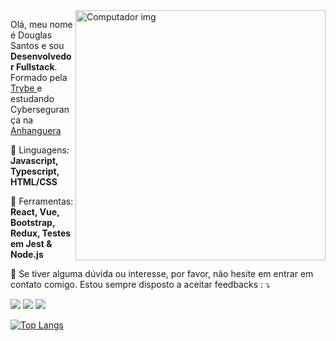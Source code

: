 <img src="https://raw.githubusercontent.com/MicaelliMedeiros/micaellimedeiros/master/image/computer-illustration.png" min-width="400px" max-width="400px" width="400px" align="right" alt="Computador img">

<p align="left"> 
  Olá, meu nome é Douglas Santos e sou <strong>Desenvolvedor Fullstack</strong>.<br>
  Formado pela 
  <a href="https://www.betrybe.com/" alt="Trybe"> Trybe
  </a>
   e estudando Cybersegurança na <a href="#"> Anhanguera </a>
</p>

<p align="left">
  🦄 Linguagens: <strong>Javascript, Typescript, HTML/CSS </strong>
</p>

<p align="left">
  💼 Ferramentas: <strong>React, Vue, Bootstrap, Redux, Testes em Jest & Node.js</strong>
</p>

<p align="left">
  💌 Se tiver alguma dúvida ou interesse, por favor, não hesite em entrar em contato comigo. Estou sempre disposto a aceitar feedbacks : ⤵️
</p>

<p align="left">
  <a href="mailto:ds4208151@gmail.com" alt="Gmail">
  <img src="https://img.shields.io/badge/-Gmail-FF0000?style=flat-square&labelColor=FF0000&logo=gmail&logoColor=white&link=ds4208151@gmail.com" /></a>

  <a href="https://www.linkedin.com/in/doug-santos/" alt="Linkedin">
  <img src="https://img.shields.io/badge/-Linkedin-0e76a8?style=flat-square&logo=Linkedin&logoColor=white&link=https://www.linkedin.com/in/doug-santos/" /></a>

  <a href="https://wa.me/5538999944663" alt="WhatsApp">
  <img src="https://img.shields.io/badge/-WhatsApp-25d366?style=flat-square&labelColor=25d366&logo=whatsapp&logoColor=white&link=https://wa.me/5538999944663"/></a>

[![Top Langs](https://github-readme-stats.vercel.app/api/top-langs/?username=DougSaint&layout=compact&theme=onedark)](https://github.com/DougSaint)
 
